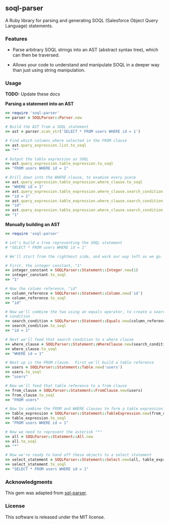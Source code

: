 ## soql-parser

A Ruby library for parsing and generating SOQL (Salesforce Object Query Language) statements.

### Features

  * Parse arbitrary SOQL strings into an AST (abstract syntax tree), which can
    then be traversed.

  * Allows your code to understand and manipulate SOQL in a deeper way than
    just using string manipulation.

### Usage

**TODO:** Update these docs

**Parsing a statement into an AST**

```ruby
>> require 'soql-parser'
>> parser = SOQLParser::Parser.new

# Build the AST from a SOQL statement
>> ast = parser.scan_str('SELECT * FROM users WHERE id = 1')

# Find which columns where selected in the FROM clause
>> ast.query_expression.list.to_soql
=> "*"

# Output the table expression as SOQL
>> ast.query_expression.table_expression.to_soql
=> "FROM users WHERE id = 1"

# Drill down into the WHERE clause, to examine every piece
>> ast.query_expression.table_expression.where_clause.to_soql
=> "WHERE id = 1"
>> ast.query_expression.table_expression.where_clause.search_condition.to_soql
=> "id = 1"
>> ast.query_expression.table_expression.where_clause.search_condition.left.to_soql
=> "id"
>> ast.query_expression.table_expression.where_clause.search_condition.right.to_soql
=> "1"
```

**Manually building an AST**

```ruby
>> require 'soql-parser'

# Let's build a tree representing the SOQL statement
# "SELECT * FROM users WHERE id = 1"

# We'll start from the rightmost side, and work our way left as we go.

# First, the integer constant, "1"
>> integer_constant = SOQLParser::Statement::Integer.new(1)
>> integer_constant.to_soql
=> "1"

# Now the column reference, "id"
>> column_reference = SOQLParser::Statement::Column.new('id')
>> column_reference.to_soql
=> "id"

# Now we'll combine the two using an equals operator, to create a search
# condition
>> search_condition = SOQLParser::Statement::Equals.new(column_reference, integer_constant)
>> search_condition.to_soql
=> "id = 1"

# Next we'll feed that search condition to a where clause
>> where_clause = SOQLParser::Statement::WhereClause.new(search_condition)
>> where_clause.to_soql
=> "WHERE id = 1"

# Next up is the FROM clause.  First we'll build a table reference
>> users = SOQLParser::Statement::Table.new('users')
>> users.to_soql
=> "users"

# Now we'll feed that table reference to a from clause
>> from_clause = SOQLParser::Statement::FromClause.new(users)
>> from_clause.to_soql
=> "FROM users"

# Now to combine the FROM and WHERE clauses to form a table expression
>> table_expression = SOQLParser::Statement::TableExpression.new(from_clause, where_clause)
>> table_expression.to_soql
=> "FROM users WHERE id = 1"

# Now we need to represent the asterisk "*"
>> all = SOQLParser::Statement::All.new
>> all.to_soql
=> "*"

# Now we're ready to hand off these objects to a select statement
>> select_statement = SOQLParser::Statement::Select.new(all, table_expression)
>> select_statement.to_soql
=> "SELECT * FROM users WHERE id = 1"
```

### Acknowledgments

This gem was adapted from [sql-parser](https://github.com/fastly/sql-parser).

### License

This software is released under the MIT license.
